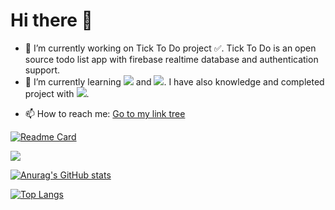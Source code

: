 # Hi there 👋

- 🔭 I’m currently working on Tick To Do project :white_check_mark:. Tick To Do is an open source todo list app with firebase realtime database and authentication support.
- 🌱 I’m currently learning ![](https://img.shields.io/badge/Flutter-blue?logo=flutter) and ![](https://img.shields.io/badge/Dart-blue?logo=dart). I have also knowledge and completed project with ![](https://img.shields.io/badge/Unity-black?logo=unity).
<!-- 👯 I’m looking to collaborate on ...
- 🤔 I’m looking for help with ...
- 💬 Ask me about ...-->
- 📫 How to reach me: [Go to my link tree](https://linktr.ee/mehmeterkamhayirli)

[![Readme Card](https://github-readme-stats.vercel.app/api/pin/?username=MehmetErkam&repo=tick-to-do)](https://github.com/MehmetErkam/tick-to-do)

![](https://komarev.com/ghpvc/?username=MehmetErkam)

[![Anurag's GitHub stats](https://github-readme-stats.vercel.app/api?username=MehmetErkam&hide=contribs,prs&show_icons=true)](https://github.com/MehmetErkam)

[![Top Langs](https://github-readme-stats.vercel.app/api/top-langs/?username=MehmetErkam)](https://github.com/MehmetErkam)
